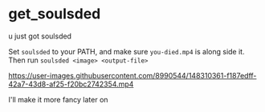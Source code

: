 # get_soulsded
u just got soulsded

Set `soulsded` to your PATH, and make sure `you-died.mp4` is along side it.
Then run `soulsded <image> <output-file>`

https://user-images.githubusercontent.com/8990544/148310361-f187edff-42a7-43d8-af25-f20bc2742354.mp4

I'll make it more fancy later on
